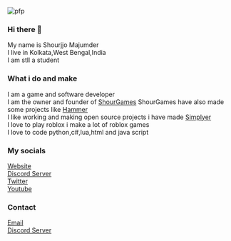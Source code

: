 ![ pfp](https://shourgamer2.tk/assets/images/img-home.jpg "pfp") <br>
### Hi there 👋
My name is Shourjjo Majumder <br>
I live in Kolkata,West Bengal,India <br>
I am stll a student <br>
### What i do and make
I am a game and software developer <br>
I am the owner and founder of <a href="https://github.com/ShourGames">ShourGames</a> ShourGames have also made some projects like <a href="https://github.com/HammerDiscordBot">Hammer</a> <br>
I like working and making open source projects i have made <a href="https://github.com/shourgamer2/simplyer">Simplyer</a> <br>
I love to play roblox i make a lot of roblox games <br>
I love to code python,c#,lua,html and java script
### My socials 
<a href="https://shourgamer2.tk/">Website</a> <br>
<a href="https://discord.gg/4Ekyvrkyxn" title="" class="link-like-text">Discord Server</a> <br>
<a href="https://twitter.com/shourgamer2">Twitter</a> <br>
<a href="https://www.youtube.com/channel/UCPMpIlMTa3hC0NjYQUKXAeA" title="" class="link-like-text">Youtube</a>


### Contact 
<a href = "mailto: contact@shourgamer2.tk">Email</a> <br>
<a href="https://discord.gg/4Ekyvrkyxn" title="" class="link-like-text">Discord Server</a> <br>
